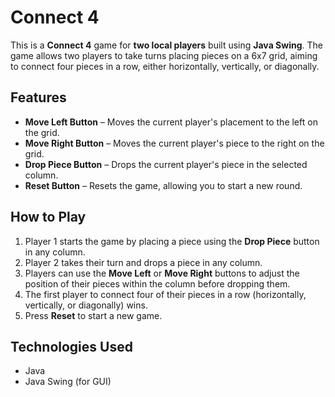 # Connect 4

This is a **Connect 4** game for **two local players** built using **Java Swing**. The game allows two players to take turns placing pieces on a 6x7 grid, aiming to connect four pieces in a row, either horizontally, vertically, or diagonally. 

## Features
- **Move Left Button** – Moves the current player's placement to the left on the grid.
- **Move Right Button** – Moves the current player's piece to the right on the grid.
- **Drop Piece Button** – Drops the current player's piece in the selected column.
- **Reset Button** – Resets the game, allowing you to start a new round.

## How to Play
1. Player 1 starts the game by placing a piece using the **Drop Piece** button in any column.
2. Player 2 takes their turn and drops a piece in any column.
3. Players can use the **Move Left** or **Move Right** buttons to adjust the position of their pieces within the column before dropping them.
4. The first player to connect four of their pieces in a row (horizontally, vertically, or diagonally) wins.
5. Press **Reset** to start a new game.

## Technologies Used
- Java
- Java Swing (for GUI)
